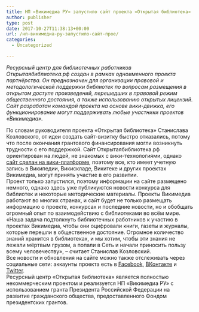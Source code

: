 ```yaml
---
title: НП «Викимедиа РУ» запустило сайт проекта «Открытая библиотека»
author: publisher
type: post
date: 2017-10-27T11:38:13+00:00
url: /нп-викимедиа-ру-запустило-сайт-прое/
categories:
  - Uncategorized

---
```

_Ресурсный центр для библиотечных работников Открытаябиблиотека.рф создан в рамках одноименного проекта партнёрства. Он предназначен для организации правовой и методологической поддержки библиотек по вопросам размещения в открытом доступе произведений, перешедших в правовой режим общественного достояния, а также использованию открытых лицензий. Сайт разработан командой проекта на основе вики-движка, его функционирование могут поддерживать любые участники проектов «Викимедиа»._
 
По словам руководителя проекта «Открытая библиотека» Станислава Козловского, от идеи создать сайт-визитку быстро отказались, потому что после окончания грантового финансирования могли возникнуть трудности с его поддержкой. Сайт Открытаябиблиотека.рф ориентирован на людей, не знакомых с вики-технологиями, однако [сайт сделан на вики-платформе][1], поэтому все, кто имеет учетную запись в Википедии, Викискладе, Викитеке и других проектах Викимедиа, могут принять участие в его развитии.  
Проект только запустился, поэтому информации на сайте размещено немного, однако здесь уже публикуются новости конкурса для библиотек и некоторые методические материалы. Проекты Викимедиа работают во многих странах, и сайт будет не только размещать информацию о проекте, конкурсах и последние новости, но и обобщать огромный опыт по взаимодействию с библиотеками во всём мире. «Наша задача подтолкнуть библиотечных работников к участию в проектах Викимедиа, чтобы они оцифровали книги, газеты и журналы, которые перешли в общественное достояние. Огромное количество знаний хранится в библиотеках, и мы хотим, чтобы эти знания не лежали мёртвым грузом, а попали в Сеть и начали приносить пользу всему человечеству», – считает Станислав Козловский.  
Все новости и обновления на сайте можно также отслеживать через социальные сети: аккаунты проекта есть в [Facebook][2], [ВКонтакте][3] и [Twitter][4].  
Ресурсный центр «Открытая библиотека» является полностью некоммерческим проектом и реализуется НП «Викимедиа РУ» с использованием гранта Президента Российской Федерации на развитие гражданского общества, предоставленного Фондом президентских грантов.

 [1]: https://ru.wikimedia.org/wiki/%D0%9E%D1%82%D0%BA%D1%80%D1%8B%D1%82%D0%B0%D1%8F_%D0%B1%D0%B8%D0%B1%D0%BB%D0%B8%D0%BE%D1%82%D0%B5%D0%BA%D0%B0
 [2]: https://www.facebook.com/wiki4libraries/
 [3]: https://vk.com/wikiforlibraries
 [4]: https://twitter.com/wiki4libraries